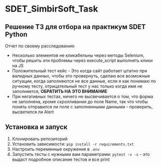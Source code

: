 # SDET_SimbirSoft_Task
<h2>Решение ТЗ для отбора на практикум SDET Python</h2>

Отчет по своему расследованию
<ul>
  <li>Несколько элементов не кликабельны через методы Selenium, чтобы решить эти проблемы через execute_script выполнять клики на JS</li>
  <li>Положительный тест кейс - Это когда сайт работает штатно при валидных данных, чтобы это провернуть, сделаю все возможные ситуации, когда заполняются не все данные, если я как понимаю по ручному тесту, отрицательный тест у нас только когда имя не заполняется, <strong>ОБРАТИТЬ НА ЭТО ВНИМАНИЕ</strong></li>
  <li>При негативных тестах, ничего не высвечивается о том, что форма не заполнена, кроме скролливания до поле Name, так что чтобы понять отправился ли поле с заполненными данными - проверить, высветился ли Alert</li>
</ul>
<h2>Установка и запуск</h2>
<ol>
    <li>Клонировать репозиторий</li>
    <li>Установить зависимости: <code>pip install -r requirements.txt</code></li>
    <li>Настроить переменные окружения в <code>.env</code></li>
    <li>Запустить тесты с нужными вам параметрами: <code>pytest -v -s</code> - это выдаст подробное описание тестов и все print</li>
</ol>
